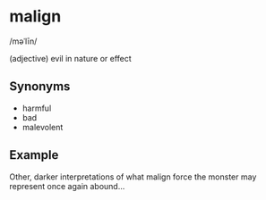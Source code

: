 # malign

/məˈlīn/

(adjective) evil in nature or effect

## Synonyms

+ harmful
+ bad
+ malevolent

## Example

Other, darker interpretations of what malign force the monster may represent once again abound...
